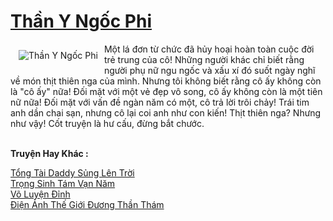 <a href="https://truyenwiki.net/than-y-ngoc-phi.36982/" title="Thần Y Ngốc Phi"><h1>Thần Y Ngốc Phi</h1></a><div style="display:table"><img align="right" style="float: left; padding: 10px;" src="https://truyenwiki.net/a/img/str/src/36982.jpg" alt="Thần Y Ngốc Phi">Một lá đơn từ chức đã hủy hoại hoàn toàn cuộc đời trẻ trung của cô! Những người khác chỉ biết rằng người phụ nữ ngu ngốc và xấu xí đó suốt ngày nghĩ về món thịt thiên nga của mình. Nhưng tôi không biết rằng cô ấy không còn là "cô ấy" nữa! Đối mặt với một vẻ đẹp vô song, cô ấy không còn là một tiên nữ nữa! Đối mặt với vấn đề ngàn năm có một, cô trả lời trôi chảy! Trái tim anh dần chai sạn, nhưng cô lại coi anh như con kiến! Thịt thiên nga? Nhưng như vậy! Cốt truyện là hư cấu, đừng bắt chước.</div><p><br><b>Truyện Hay Khác :</b></p><a href="https://truyenwiki.net/tong-tai-daddy-sung-len-troi.36803/" alt="Tổng Tài Daddy Sủng Lên Trời">Tổng Tài Daddy Sủng Lên Trời</a><br/><a href="https://sangtacviet.wordpress.com/2020/10/22/trong-sinh-tam-van-nam/" alt="Trọng Sinh Tám Vạn Năm">Trọng Sinh Tám Vạn Năm</a><br/><a href="https://github.com/nownovels/wikidich/tree/master/truyenhay/35192" alt="Võ Luyện Đỉnh">Võ Luyện Đỉnh</a><br/><a href="https://sangtacviet.wordpress.com/2020/10/22/dien-anh-the-gioi-duong-than-tham/" alt="Điện Ảnh Thế Giới Đương Thần Thám">Điện Ảnh Thế Giới Đương Thần Thám</a><br/>